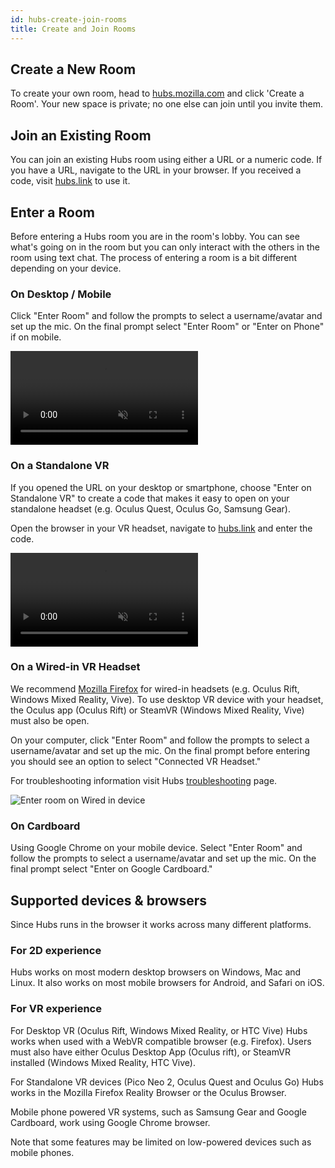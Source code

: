 ```yaml
---
id: hubs-create-join-rooms
title: Create and Join Rooms
---
```


## Create a New Room
To create your own room, head to [hubs.mozilla.com](https://hubs.mozilla.com/) and click 'Create a Room'. Your new space is private; no one else can join until you invite them.

## Join an Existing Room
You can join an existing Hubs room using either a URL or a numeric code. If you have a URL, navigate to the URL in your browser. If you received a code, visit [hubs.link](https://hubs.mozilla.com/link/) to use it.

## Enter a Room
Before entering a Hubs room you are in the room's lobby.  You can see what's going on in the room but you can only interact with the others in the room using text chat. The process of entering a room is a bit different depending on your device.

### On Desktop / Mobile 

Click "Enter Room" and follow the prompts to select a username/avatar and set up the mic. On the final prompt select "Enter Room" or "Enter on Phone" if on mobile. 

<video autoplay loop muted controls >
  <source src="img/hubs-enter-room.mp4" type="video/mp4">
  <img src="img/intro-hubs-enter-room-min.jpeg" alt="Hubs Lobby">
  Your browser does not support HTML5 video.
</video>

### On a Standalone VR

If you opened the URL on your desktop or smartphone, choose "Enter on Standalone VR" to create a code that makes it easy to open on your standalone headset (e.g. Oculus Quest, Oculus Go, Samsung Gear).

Open the browser in your VR headset, navigate to [hubs.link](hubs.link) and enter the code. 

<video autoplay loop muted controls >
  <source src="img/hubs-enter-standalone-vr.mp4" type="video/mp4">
  <img src="img/intro-hubs-enter-room-min.jpeg" alt="Hubs Lobby">
  Your browser does not support HTML5 video.
</video>

### On a Wired-in VR Headset

We recommend [Mozilla Firefox](https://www.mozilla.org/en-US/firefox/new/) for wired-in headsets (e.g. Oculus Rift, Windows Mixed Reality, Vive). To use desktop VR device with your headset, the Oculus app (Oculus Rift) or SteamVR (Windows Mixed Reality, Vive) must also be open.

On your computer, click "Enter Room" and follow the prompts to select a username/avatar and set up the mic. On the final prompt before entering you should see an option to select "Connected VR Headset."

For troubleshooting information visit Hubs [troubleshooting](./hubs-troubleshooting) page.

![Enter room on Wired in device](img/hubs-enter-connected-vr.jpeg)

### On Cardboard

Using Google Chrome on your mobile device. Select "Enter Room" and follow the prompts to select a username/avatar and set up the mic. On the final prompt select "Enter on Google Cardboard." 

## Supported devices & browsers

Since Hubs runs in the browser it works across many different platforms. 

### For 2D experience
Hubs works on most modern desktop browsers on Windows, Mac and Linux. It also works on most mobile browsers for Android, and Safari on iOS. 

### For VR experience
For Desktop VR (Oculus Rift, Windows Mixed Reality, or HTC Vive) Hubs works when used with a WebVR compatible browser (e.g. Firefox). Users must also have either Oculus Desktop App (Oculus rift), or SteamVR installed (Windows Mixed Reality, HTC Vive).

For Standalone VR devices (Pico Neo 2, Oculus Quest and Oculus Go) Hubs works in the Mozilla Firefox Reality Browser or the Oculus Browser. 

Mobile phone powered VR systems, such as Samsung Gear and Google Cardboard, work using Google Chrome browser. 

Note that some features may be limited on low-powered devices such as mobile phones.
